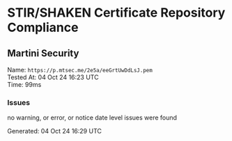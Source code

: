 # STIR/SHAKEN Certificate Repository Compliance

## Martini Security

Name: `https://p.mtsec.me/2e5a/eeGrtUwDdLsJ.pem`\
Tested At: 04 Oct 24 16:23 UTC\
Time: 99ms

### Issues

no warning, or error, or notice date level issues were found

Generated: 04 Oct 24 16:29 UTC